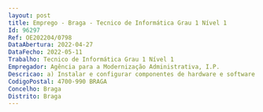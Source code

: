 ```yaml
--- 
layout: post
title: Emprego - Braga - Tecnico de Informática Grau 1 Nível 1
Id: 96297
Ref: OE202204/0798
DataAbertura: 2022-04-27
DataFecho: 2022-05-11
Trabalho: Tecnico de Informática Grau 1 Nível 1
Empregador: Agência para a Modernização Administrativa, I.P.
Descricao: a) Instalar e configurar componentes de hardware e software em computadores,dispositivos de comunicações, postos de trabalho e periféricos b) Atribuir, otimizar e desafetar recursos informáticos, identificando asanomalias e desencadeando as ações necessárias para a sua regularização c) Instalar programas e aplicações informáticas, em conformidade com asexigências dos sistemas de informação definidos, com recurso aos suporteslógicos, ferramentas e linguagens apropriadas d) Apoio aos utilizadores no âmbito de uma primeira linha de suporte
CodigoPostal: 4700-990 BRAGA
Concelho: Braga
Distrito: Braga
--- 
```

